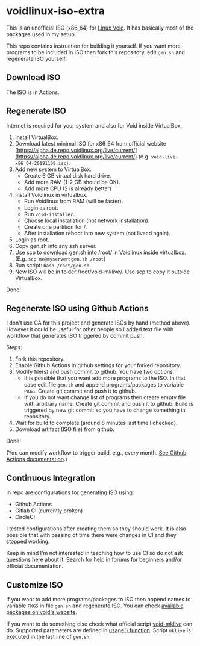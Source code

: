 # voidlinux-iso-extra

This is an unofficial ISO (x86_64) for [Linux Void](https://voidlinux.org/). It has basically most of the packages used in my setup.

This repo contains instruction for building it yourself. If you want more programs to be included in ISO then fork this repository, edit `gen.sh` and regenerate ISO yourself.

## Download ISO
The ISO is in Actions.

## Regenerate ISO

Internet is required for your system and also for Void inside VirtualBox.

1. Install VirtualBox.
2. Download latest minimal ISO for x86_64 from official website [https://alpha.de.repo.voidlinux.org/live/current/](https://alpha.de.repo.voidlinux.org/live/current/) (e.g. `void-live-x86_64-20191109.iso`).
3. Add new system to VirtualBox.
    * Create 6 GB virtual disk hard drive.
    * Add more RAM (1-2 GB should be OK).
    * Add more CPU (2 is already better)
4. Install Voidlinux in virtualbox.
    * Run Voidlinux from RAM (will be faster).
    * Login as root.
    * Run `void-installer`.
    * Choose local installation (not network installation).
    * Create one partition for /.
    * After installation reboot into new system (not livecd again).
5. Login as root.
6. Copy gen.sh into any ssh server.
7. Use scp to download gen.sh into /root/ in Voidlinux inside virtualbox. (E.g. `scp me@myserver:gen.sh /root`)
8. Run script: `bash /root/gen.sh`
9. New ISO will be in folder /root/void-mklive/. Use scp to copy it outside VirtualBox.

Done!

## Regenerate ISO using Github Actions

I don't use GA for this project and generate ISOs by hand (method above). However it could be useful for other people so I added text file with workflow that generates ISO triggered by commit push.

Steps:

1. Fork this repository.
2. Enable Github Actions in github settings for your forked repository.
3. Modify file(s) and push commit to github. You have two options:
    * It is possible that you want add more programs to the ISO. In that case edit file `gen.sh` and append programs/packages to variable `PKGS`. Create git commit and push it to github.
    * If you do not want change list of programs then create empty file with arbitrary name. Create git commit and push it to github. Build is triggered by new git commit so you have to change something in repository.
4. Wait for build to complete (around 8 minutes last time I checked).
5. Download artifact (ISO file) from github.

Done!

(You can modify workflow to trigger build, e.g., every month. [See Github Actions documentation](https://docs.github.com/en/actions/learn-github-actions/workflow-syntax-for-github-actions#onschedule).)

## Continuous Integration

In repo are configurations for generating ISO using:

* Github Actions
* Gitlab CI (currently broken)
* CircleCI

I tested configurations after creating them so they should work. It is also possible that with passing of time there were changes in CI and they stopped working.

Keep in mind I'm not interested in teaching how to use CI so do not ask questions here about it. Search for help in forums for beginners and/or official documentation.

## Customize ISO

If you want to add more programs/packages to ISO then append names to variable `PKGS` in file `gen.sh` and regenerate ISO. You can check [available packages on void's website](https://voidlinux.org/packages/?arch=x86_64).

If you want to do something else check what official script [void-mklive](https://github.com/void-linux/void-mklive) can do. Supported parameters are defined in [usage() function](https://github.com/void-linux/void-mklive/blob/master/mklive.sh.in). Script `mklive` is executed in the last line of `gen.sh`.
